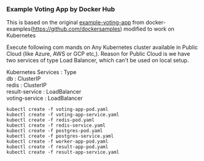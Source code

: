 ### Example Voting App by Docker Hub

This is based on the original [example-voting-app](https://github.com/dockersamples/example-voting-app) from docker-examples(https://github.com/dockersamples) modified to work on Kubernetes   



Execute following com mands on Any Kubernetes cluster available in Public Cloud (like Azure, AWS or GCP etc,). Reason for Public Cloud is we have two services of type Load Balancer, which can't be used on local setup.


Kubernetes Services : Type   
db  : ClusterIP      
redis   : ClusterIP    
result-service  :  LoadBalancer    
voting-service   :  LoadBalancer    

```
kubectl create -f voting-app-pod.yaml 
kubectl create -f voting-app-service.yaml 
kubectl create -f redis-pod.yaml 
kubectl create -f redis-service.yaml 
kubectl create -f postgres-pod.yaml 
kubectl create -f postgres-service.yaml 
kubectl create -f worker-app-pod.yaml 
kubectl create -f result-app-pod.yaml 
kubectl create -f result-app-service.yaml 
```
